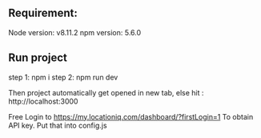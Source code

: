 ## Requirement: 
Node version: v8.11.2
npm version: 5.6.0


## Run project
step 1: npm i
step 2: npm run dev

Then project automatically get opened in new tab, else hit : http://localhost:3000


Free Login to https://my.locationiq.com/dashboard/?firstLogin=1
To obtain API key.
Put that into config.js